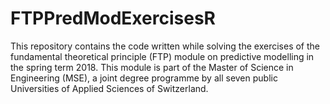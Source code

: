# FTPPredModExercisesR

This repository contains the code written while solving the exercises
of the fundamental theoretical principle (FTP) module on predictive modelling in the spring term 2018.
This module is part of the Master of Science in Engineering (MSE),
a joint degree programme by all seven public Universities of Applied Sciences of Switzerland.
